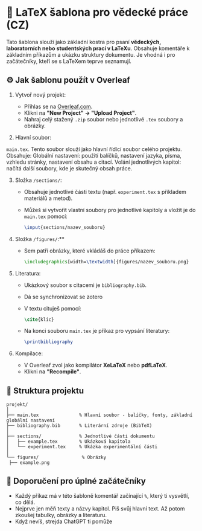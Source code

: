 # 🧪 LaTeX šablona pro vědecké práce (CZ)

Tato šablona slouží jako základní kostra pro psaní **vědeckých, laboratorních nebo studentských prací v LaTeXu**. Obsahuje komentáře k základním příkazům a ukázku struktury dokumentu. Je vhodná i pro začátečníky, kteří se s LaTeXem teprve seznamují.

## ⚙️ Jak šablonu použít v Overleaf

1. Vytvoř nový projekt:

   * Přihlas se na [Overleaf.com](https://www.overleaf.com).
   * Klikni na **"New Project" → "Upload Project"**.
   * Nahraj celý stažený `.zip` soubor nebo jednotlivé `.tex` soubory a obrázky.

2. Hlavní soubor:

`main.tex`.
Tento soubor slouží jako hlavní řídící soubor celého projektu.
Obsahuje:
Globální nastavení: použití balíčků, nastavení jazyka, písma, vzhledu stránky, nastavení obsahu a citací.
Volání jednotlivých kapitol: načítá další soubory, kde je skutečný obsah práce.

3. Složka `/sections/`:

   * Obsahuje jednotlivé části textu (např. `experiment.tex` s příkladem materiálů a metod).
   * Můžeš si vytvořit vlastní soubory pro jednotlivé kapitoly a vložit je do `main.tex` pomocí:

     ```latex
     \input{sections/nazev_souboru}
     ```

4. Složka `/figures/`:**

   * Sem patří obrázky, které vkládáš do práce příkazem:

     ```latex
     \includegraphics[width=\textwidth]{figures/nazev_souboru.png}
     ```

5. Literatura:

   * Ukázkový soubor s citacemi je `bibliography.bib`.
   * Dá se synchronizovat se zotero
   * V textu cituješ pomocí:

     ```latex
     \cite{klic}
     ```
   * Na konci souboru `main.tex` je příkaz pro vypsání literatury:

     ```latex
     \printbibliography
     ```

6. Kompilace:

   * V Overleaf zvol jako kompilátor **XeLaTeX** nebo **pdfLaTeX**.
   * Klikni na **"Recompile"**.




## 📁 Struktura projektu

   ```
projekt/
│
├── main.tex               % Hlavní soubor - balíčky, fonty, základní globální nastavení
├── bibliography.bib       % Literární zdroje (BibTeX)
│
├── sections/              % Jednotlivé části dokumentu
│   ├── example.tex        % Ukázková kapitola
│   └── experiment.tex     % Ukázka experimentální části
│
└── figures/                % Obrázky
    ├── example.png
   ```

## 🧠 Doporučení pro úplné začátečníky

* Každý příkaz má v této šabloně komentář začínající `%`, který ti vysvětlí, co dělá.
* Nejprve jen měň texty a názvy kapitol. Piš svůj hlavní text. Až potom zkoušej tabulky, obrázky a literaturu.
* Když nevíš, strejda ChatGPT ti pomůže
